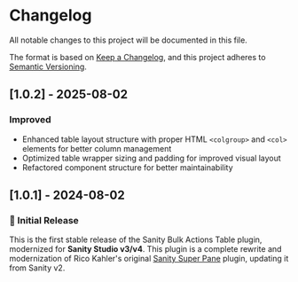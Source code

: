 # Changelog

All notable changes to this project will be documented in this file.

The format is based on [Keep a Changelog](https://keepachangelog.com/en/1.0.0/),
and this project adheres to [Semantic Versioning](https://semver.org/spec/v2.0.0.html).

## [1.0.2] - 2025-08-02

### Improved

- Enhanced table layout structure with proper HTML `<colgroup>` and `<col>` elements for better column management
- Optimized table wrapper sizing and padding for improved visual layout
- Refactored component structure for better maintainability

## [1.0.1] - 2024-08-02

### 🎉 Initial Release

This is the first stable release of the Sanity Bulk Actions Table plugin, modernized for **Sanity Studio v3/v4**. This plugin is a complete rewrite and modernization of Rico Kahler's original [Sanity Super Pane](https://github.com/ricokahler/sanity-super-pane) plugin, updating it from Sanity v2.
